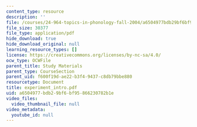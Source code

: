 ```yaml
---
content_type: resource
description: ''
file: /courses/24-964-topics-in-phonology-fall-2004/a6504977bdb29bf6bf95866230782b1e_experiment_intro.pdf
file_size: 30377
file_type: application/pdf
hide_download: true
hide_download_original: null
learning_resource_types: []
license: https://creativecommons.org/licenses/by-nc-sa/4.0/
ocw_type: OCWFile
parent_title: Study Materials
parent_type: CourseSection
parent_uid: f600f19d-ae22-b3f4-9437-c8db79bbe880
resourcetype: Document
title: experiment_intro.pdf
uid: a6504977-bdb2-9bf6-bf95-866230782b1e
video_files:
  video_thumbnail_file: null
video_metadata:
  youtube_id: null
---
```

